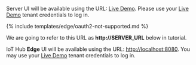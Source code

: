 Server UI will be available using the URL: [Live Demo](https://iothub.magenta.at/signup).
Please use your [Live Demo](https://iothub.magenta.at/signup) tenant credentials to log in.

{% include templates/edge/oauth2-not-supported.md %}

We are going to refer to this URL as **http://SERVER_URL** below in tutorial.

IoT Hub **Edge** UI will be available using the URL: [http://localhost:8080](http://localhost:8080).
You may use your [Live Demo](https://iothub.magenta.at/signup) tenant credentials to log in.